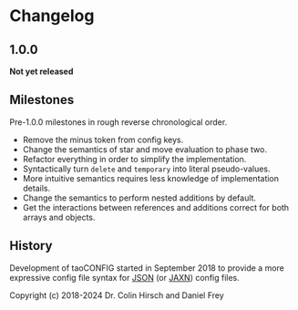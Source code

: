 # Changelog

## 1.0.0

**Not yet released**

## Milestones

Pre-1.0.0 milestones in rough reverse chronological order.

* Remove the minus token from config keys.
* Change the semantics of star and move evaluation to phase two.
* Refactor everything in order to simplify the implementation.
* Syntactically turn `delete` and `temporary` into literal pseudo-values.
* More intuitive semantics requires less knowledge of implementation details.
* Change the semantics to perform nested additions by default.
* Get the interactions between references and additions correct for both arrays and objects.

## History

Development of taoCONFIG started in September 2018 to provide a more expressive config file syntax for [JSON] (or [JAXN]) config files.

Copyright (c) 2018-2024 Dr. Colin Hirsch and Daniel Frey

[JAXN]: https://github.com/stand-art/jaxn
[JSON]: https://tools.ietf.org/html/rfc8259
